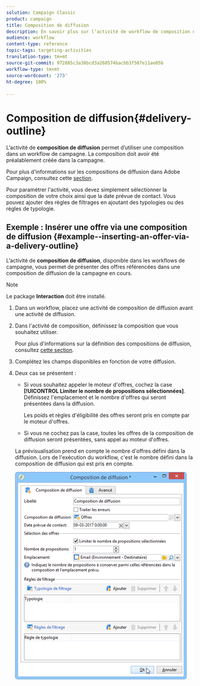 ```yaml
---
solution: Campaign Classic
product: campaign
title: Composition de diffusion
description: En savoir plus sur l’activité de workflow de composition de diffusion
audience: workflow
content-type: reference
topic-tags: targeting-activities
translation-type: tm+mt
source-git-commit: 972885c3a38bcd3a260574bacbb3f507e11ae05b
workflow-type: tm+mt
source-wordcount: '273'
ht-degree: 100%

---
```



# Composition de diffusion{#delivery-outline}

L’activité de **composition de diffusion** permet d’utiliser une composition dans un workflow de campagne. La composition doit avoir été préalablement créée dans la campagne.

Pour plus d&#39;informations sur les compositions de diffusion dans Adobe Campaign, consultez cette [section](../../campaign/using/marketing-campaign-deliveries.md#associating-and-structuring-resources-linked-via-a-delivery-outline).

Pour paramétrer l&#39;activité, vous devez simplement sélectionner la composition de votre choix ainsi que la date prévue de contact. Vous pouvez ajouter des règles de filtrages en ajoutant des typologies ou des règles de typologie.

## Exemple : Insérer une offre via une composition de diffusion {#example--inserting-an-offer-via-a-delivery-outline}

L’activité de **composition de diffusion**, disponible dans les workflows de campagne, vous permet de présenter des offres référencées dans une composition de diffusion de la campagne en cours.

>[!NOTE]
>
>Le package **Interaction** doit être installé.

1. Dans un workflow, placez une activité de composition de diffusion avant une activité de diffusion.
1. Dans l&#39;activité de composition, définissez la composition que vous souhaitez utiliser.

   Pour plus d&#39;informations sur la définition des compositions de diffusion, consultez [cette section](../../campaign/using/marketing-campaign-deliveries.md#associating-and-structuring-resources-linked-via-a-delivery-outline).

1. Complétez les champs disponibles en fonction de votre diffusion.
1. Deux cas se présentent :

   * Si vous souhaitez appeler le moteur d&#39;offres, cochez la case **[!UICONTROL Limiter le nombre de propositions sélectionnées]**. Définissez l&#39;emplacement et le nombre d&#39;offres qui seront présentées dans la diffusion.

      Les poids et règles d&#39;éligibilité des offres seront pris en compte par le moteur d&#39;offres.

   * Si vous ne cochez pas la case, toutes les offres de la composition de diffusion seront présentées, sans appel au moteur d&#39;offres.

   La prévisualisation prend en compte le nombre d&#39;offres défini dans la diffusion. Lors de l&#39;exécution du workflow, c&#39;est le nombre défini dans la composition de diffusion qui est pris en compte.

   ![](assets/int_compo_offre_wf1.png)

